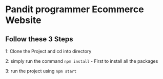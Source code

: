 # Pandit programmer Ecommerce Website

## Follow these 3 Steps 

1: Clone the Project and cd into directory

2: simply run the command    `npm install`  - First to install all the packages
   
3: run the project using   `npm start`
   